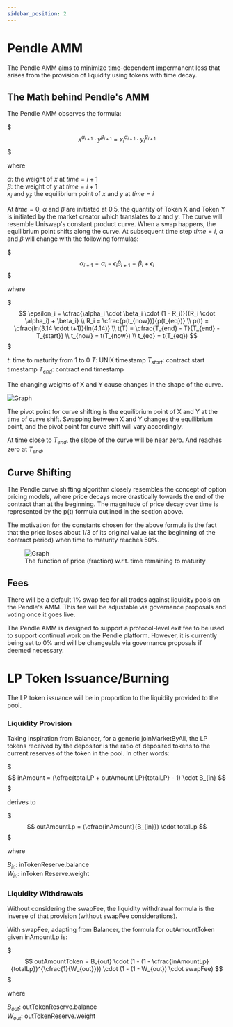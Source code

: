 ```yaml
---
sidebar_position: 2
---
```


# Pendle AMM

The Pendle AMM aims to minimize time-dependent impermanent loss that arises from the provision of liquidity using tokens with time decay.


## The Math behind Pendle's AMM

The Pendle AMM observes the formula:

$$$
x^{\alpha_{i+1}} \cdot y^{\beta_{i+1}} = x_i^{\alpha_{i+1}} \cdot y_i^{\beta_{i+1}}
$$$

where

$\alpha$: the weight of $x$ at $time = i + 1$<br />
$\beta$: the weight of $y$ at $time = i + 1$<br />
$x_i$ and $y_i$: the equilibrium point of $x$ and $y$ at $time = i$

At $time = 0$, $\alpha$ and $\beta$ are initiated at 0.5, the quantity of Token X and Token Y is initiated by the market creator which translates to $x$ and $y$. The curve will resemble Uniswap's constant product curve. When a swap happens, the equilibrium point shifts along the curve. At subsequent time step $time = i$, $\alpha$ and $\beta$ will change with the following formulas:

$$$
\alpha_{i+1} = \alpha_i - \epsilon_i
\beta_{i+1} = \beta_i + \epsilon_i
$$$

where

$$$
\epsilon_i = \cfrac{\alpha_i \cdot \beta_i \cdot (1 - R_i)}{(R_i \cdot \alpha_i) + \beta_i} \\
R_i = \cfrac{p(t_{now})}{p(t_{eq})} \\
p(t) = \cfrac{ln(3.14 \cdot t+1)}{ln(4.14)} \\
t(T) = \cfrac{T_{end} - T}{T_{end} - T_{start}} \\
t_{now} = t(T_{now}) \\
t_{eq} = t(T_{eq})
$$$

$t$: time to maturity from 1 to 0
$T$: UNIX timestamp
$T_{start}$: contract start timestamp
$T_{end}$: contract end timestamp

The changing weights of X and Y cause changes in the shape of the curve.

![Graph](/img/core-concepts/pendle-amm-1.png)

The pivot point for curve shifting is the equilibrium point of X and Y at the time of curve shift. Swapping between X and Y changes the equilibrium point, and the pivot point for curve shift will vary accordingly.

At time close to $T_{end}$, the slope of the curve will be near zero. And reaches zero at $T_{end}$.


## Curve Shifting

The Pendle curve shifting algorithm closely resembles the concept of option pricing models, where price decays more drastically towards the end of the contract than at the beginning. The magnitude of price decay over time is represented by the p(t) formula outlined in the section above.

The motivation for the constants chosen for the above formula is the fact that the price loses about 1/3 of its original value (at the beginning of the contract period) when time to maturity reaches 50%.

<figure>
  <img src="/img/core-concepts/pendle-amm-2.png" alt="Graph" />
  <figcaption>The function of price (fraction) w.r.t. time remaining to maturity</figcaption>
</figure>


## Fees

There will be a default 1% swap fee for all trades against liquidity pools on the Pendle's AMM. This fee will be adjustable via governance proposals and voting once it goes live.

The Pendle AMM is designed to support a protocol-level exit fee to be used to support continual work on the Pendle platform. However, it is currently being set to 0% and will be changeable via governance proposals if deemed necessary.


# LP Token Issuance/Burning

The LP token issuance will be in proportion to the liquidity provided to the pool.

### Liquidity Provision

Taking inspiration from Balancer, for a generic joinMarketByAll, the LP tokens received by the depositor is the ratio of deposited tokens to the current reserves of the token in the pool. In other words:

$$$
inAmount = (\cfrac{totalLP + outAmount LP}{totalLP} - 1) \cdot B_{in}
$$$

derives to

$$$
outAmountLp = (\cfrac{inAmount}{B_{in}}) \cdot totalLp
$$$

where

$B_{in}$: inTokenReserve.balance <br />
$W_{in}$: inToken Reserve.weight

### Liquidity Withdrawals

Without considering the swapFee, the liquidity withdrawal formula is the inverse of that provision (without swapFee considerations).

With swapFee, adapting from Balancer, the formula for outAmountToken given inAmountLp is:

$$$
outAmountToken = B_{out} \cdot (1 - (1 - \cfrac{inAmountLp}{totalLp})^{\cfrac{1}{W_{out}}}) \cdot (1 - (1 - W_{out}) \cdot swapFee)
$$$

where

$B_{out}$: outTokenReserve.balance <br />
$W_{out}$: outTokenReserve.weight